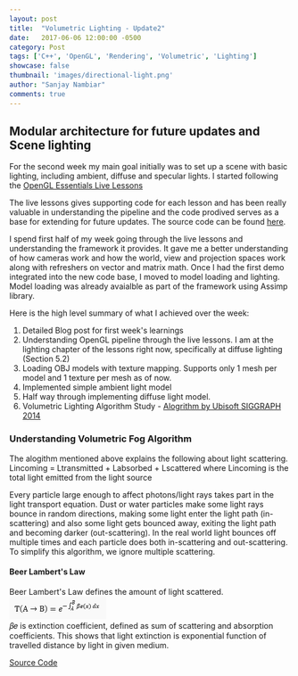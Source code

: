 ```yaml
---
layout: post
title:  "Volumetric Lighting - Update2"
date:   2017-06-06 12:00:00 -0500
category: Post
tags: ['C++', 'OpenGL', 'Rendering', 'Volumetric', 'Lighting']
showcase: false
thumbnail: 'images/directional-light.png'
author: "Sanjay Nambiar"
comments: true
---
```


## Modular architecture for future updates and Scene lighting

For the second week my main goal initially was to set up a scene with basic lighting, including ambient, diffuse and specular lights.
I started following the [OpenGL Essentials Live Lessons](https://www.safaribooksonline.com/library/view/opengl-essentials-livelessons/9780133824360/)

The live lessons gives supporting code for each lesson and has been really valuable in understanding the pipeline and the code prodived serves as 
a base for extending for future updates. The source code can be found [here](https://bitbucket.org/pvarcholik/opengl-essentials-livelessons/src/06be99d926991db2353160ed519c4b75e9737c35/?at=VS2015).

I spend first half of my week going through the live lessons and understanding the framework it provides. It gave me a better understanding of how cameras
work and how the world, view and projection spaces work along with refreshers on vector and matrix math. Once I had the first demo integrated into the
new code base, I moved to model loading and lighting. Model loading was already avaialble as part of the framework using Assimp library.

Here is the high level summary of what I achieved over the week:

1. Detailed Blog post for first week's learnings
2. Understanding OpenGL pipeline through the live lessons. I am at the lighting chapter of the lessons right now, specifically at diffuse lighting (Section 5.2)
3. Loading OBJ models with texture mapping. Supports only 1 mesh per model and 1 texture per mesh as of now.
4. Implemented simple ambient light model
5. Half way through implementing diffuse light model.
6. Volumetric Lighting Algorithm Study - [Alogrithm by Ubisoft SIGGRAPH 2014](http://advances.realtimerendering.com/s2014/wronski/bwronski_volumetric_fog_siggraph2014.pdf)

### Understanding Volumetric Fog Algorithm

The alogithm mentioned above explains the following about light scattering.
    Lincoming = Ltransmitted + Labsorbed + Lscattered
    where Lincoming is the total light emitted from the light source

Every particle large enough to affect photons/light rays takes part in the light transport equation. Dust or water particles make some light rays
bounce in random directions, making some light enter the light path (in-scattering) and also some light gets bounced away, exiting the light path
and becoming darker (out-scattering). In the real world light bounces off multiple times and each particle does both in-scattering and out-scattering.
To simplify this algorithm, we ignore multiple scattering.

#### Beer Lambert's Law

Beer Lambert's Law defines the amount of light scattered.
<br/><img src='/images/BeerLamberts.png'><br/>
𝛽𝑒 is extinction coefficient, defined as sum of scattering and absorption coefficients. This shows that light extinction is exponential function of
travelled distance by light in given medium.

[Source Code](https://github.com/sanjay-nambiar/RenderingDemos/tree/master/source/Demos/OpenGL/VolumetricLighting)
